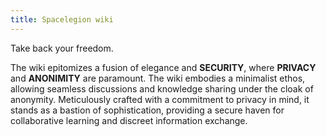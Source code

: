 ```yaml
---
title: Spacelegion wiki
---
```


Take back your freedom.

The wiki epitomizes a fusion of elegance and **SECURITY**, where **PRIVACY** and **ANONIMITY** are paramount. 
The wiki embodies a minimalist ethos, allowing seamless discussions and knowledge sharing under the cloak of anonymity. 
Meticulously crafted with a commitment to privacy in mind, it stands as a bastion of sophistication, providing a secure haven for collaborative learning and discreet information exchange.